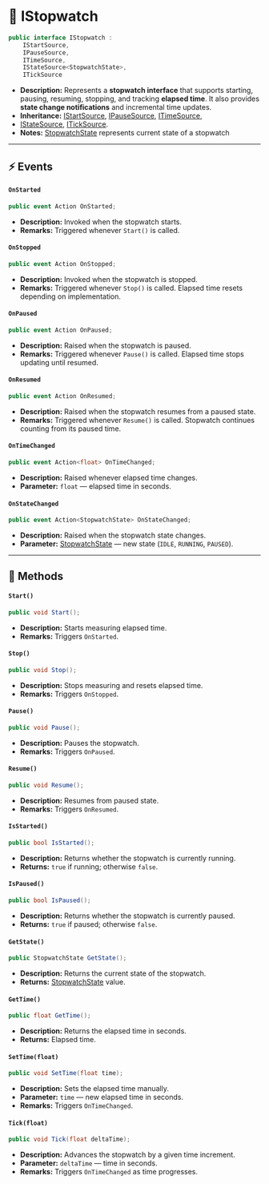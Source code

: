 # 🧩 IStopwatch

```csharp
public interface IStopwatch :
    IStartSource,
    IPauseSource,
    ITimeSource,
    IStateSource<StopwatchState>,
    ITickSource
```

- **Description:**  Represents a **stopwatch interface** that supports starting, pausing, resuming, stopping, and
  tracking **elapsed time**.
  It also provides **state change notifications** and incremental time updates.
- **Inheritance:** [IStartSource](IStartSource.md), [IPauseSource](IPauseSource.md), [ITimeSource](ITimeSource.md),
- [IStateSource](IStateSource.md), [ITickSource](ITickSource.md).
- **Notes:** [StopwatchState](StopwatchState.md) represents current state of a stopwatch

---

## ⚡ Events

#### `OnStarted`

```csharp
public event Action OnStarted;
```

- **Description:** Invoked when the stopwatch starts.
- **Remarks:** Triggered whenever `Start()` is called.

#### `OnStopped`

```csharp
public event Action OnStopped;
```

- **Description:** Invoked when the stopwatch is stopped.
- **Remarks:** Triggered whenever `Stop()` is called. Elapsed time resets depending on implementation.

#### `OnPaused`

```csharp
public event Action OnPaused;
```

- **Description:** Raised when the stopwatch is paused.
- **Remarks:** Triggered whenever `Pause()` is called. Elapsed time stops updating until resumed.

#### `OnResumed`

```csharp
public event Action OnResumed;
```

- **Description:** Raised when the stopwatch resumes from a paused state.
- **Remarks:** Triggered whenever `Resume()` is called. Stopwatch continues counting from its paused time.

#### `OnTimeChanged`

```csharp
public event Action<float> OnTimeChanged;
```

- **Description:** Raised whenever elapsed time changes.
- **Parameter:** `float` — elapsed time in seconds.

#### `OnStateChanged`

```csharp
public event Action<StopwatchState> OnStateChanged;
```

- **Description:** Raised when the stopwatch state changes.
- **Parameter:** [StopwatchState](StopwatchState.md) — new state (`IDLE`, `RUNNING`, `PAUSED`).

---

## 🏹 Methods

#### `Start()`

```csharp
public void Start();
```

- **Description:** Starts measuring elapsed time.
- **Remarks:** Triggers `OnStarted`.

#### `Stop()`

```csharp
public void Stop();
```

- **Description:** Stops measuring and resets elapsed time.
- **Remarks:** Triggers `OnStopped`.

#### `Pause()`

```csharp
public void Pause();
```

- **Description:** Pauses the stopwatch.
- **Remarks:** Triggers `OnPaused`.

#### `Resume()`

```csharp
public void Resume();
```

- **Description:** Resumes from paused state.
- **Remarks:** Triggers `OnResumed`.

#### `IsStarted()`

```csharp
public bool IsStarted();
```

- **Description:** Returns whether the stopwatch is currently running.
- **Returns:** `true` if running; otherwise `false`.

#### `IsPaused()`

```csharp
public bool IsPaused();
```

- **Description:** Returns whether the stopwatch is currently paused.
- **Returns:** `true` if paused; otherwise `false`.

#### `GetState()`

```csharp
public StopwatchState GetState();
```

- **Description:** Returns the current state of the stopwatch.
- **Returns:** [StopwatchState](StopwatchState.md) value.

#### `GetTime()`

```csharp
public float GetTime();
```

- **Description:** Returns the elapsed time in seconds.
- **Returns:** Elapsed time.

#### `SetTime(float)`

```csharp
public void SetTime(float time);
```

- **Description:** Sets the elapsed time manually.
- **Parameter:** `time` — new elapsed time in seconds.
- **Remarks:** Triggers `OnTimeChanged`.

#### `Tick(float)`

```csharp
public void Tick(float deltaTime);
```

- **Description:** Advances the stopwatch by a given time increment.
- **Parameter:** `deltaTime` — time in seconds.
- **Remarks:** Triggers `OnTimeChanged` as time progresses.